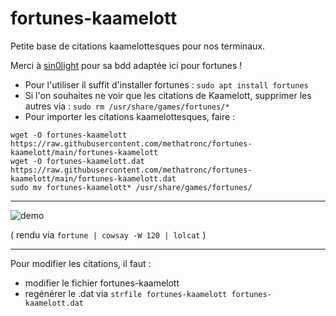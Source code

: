 # fortunes-kaamelott
Petite base de citations kaamelottesques pour nos terminaux.

Merci à [sin0light](https://github.com/sin0light/api-kaamelott) pour sa bdd adaptée ici pour fortunes !

* Pour l'utiliser il suffit d'installer fortunes :
`sudo apt install fortunes`
* Si l'on souhaites ne voir que les citations de Kaamelott, supprimer les autres via :
`sudo rm /usr/share/games/fortunes/*`
* Pour importer les citations kaamelottesques, faire :
```
wget -O fortunes-kaamelott https://raw.githubusercontent.com/methatronc/fortunes-kaamelott/main/fortunes-kaamelott
wget -O fortunes-kaamelott.dat https://raw.githubusercontent.com/methatronc/fortunes-kaamelott/main/fortunes-kaamelott.dat
sudo mv fortunes-kaamelott* /usr/share/games/fortunes/
```
---
![demo](https://user-images.githubusercontent.com/58328740/203331622-1d56e32b-1279-4fd3-9d55-77abc1926249.png)

( rendu via `fortune | cowsay -W 120 | lolcat` )

---
Pour modifier les citations, il faut :
* modifier le fichier fortunes-kaamelott
* regénérer le .dat via `strfile fortunes-kaamelott fortunes-kaamelott.dat`
